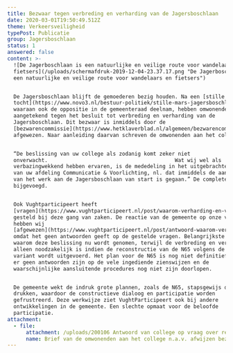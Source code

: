 ```yaml
---
title: Bezwaar tegen verbreding en verharding van de Jagersboschlaan
date: 2020-03-01T19:50:49.512Z
theme: Verkeersveiligheid
typePost: Publicatie
group: Jagersboschlaan
status: 1
answered: false
content: >-
  ![De Jagerboschlaan is een natuurlijke en veilige route voor wandelaars en
  fietsers](/uploads/schermafdruk-2019-12-04-23.37.17.png "De Jagerboschlaan is
  een natuurlijke en veilige route voor wandelaars en fietsers")


  De Jagersboschlaan blijft de gemoederen bezig houden. Na een [stille
  tocht](https://www.novo3.nl/bestuur-politiek/stille-mars-jagersboschlaan-2/),
  waaraan ook de oppositie in de gemeenteraad deelnam, hebben omwonenden bezwaar
  aangetekend tegen het besluit tot verbreding en verharding van de
  Jagersboschlaan. Dit bezwaar is inmiddels door de
  [bezwarencommissie](https://www.hetklaverblad.nl/algemeen/bezwarencommissie-stelt-college-in-het-gelijk-over-verkeersbesluit-jagersboschlaan/)
  afgewezen. Naar aanleiding daarvan schreven de omwonenden aan het college:


  “De beslissing van uw college als zodanig komt zeker niet
  onverwacht.                                         Wat wij wel als
  verbazingwekkend hebben ervaren, is de mededeling in het uitgebrachte bericht
  van uw afdeling Communicatie & Voorlichting, nl. dat inmiddels de aanbesteding
  van het werk aan de Jagersboschlaan van start is gegaan.” De complete brief is
  bijgevoegd.


  Ook Vughtparticipeert heeft
  [vragen](https://www.vughtparticipeert.nl/post/waarom-verharding-en-verbreding-jagersboschlaan/7d05ff476edf69ed36e1cfeba3f0754c)
  gesteld bij deze gang van zaken. De reactie van de gemeente op onze vragen
  hebben wij
  [afgewezen](https://www.vughtparticipeert.nl/post/antwoord-waarom-verharding-en-verbreding-jagersboschlaan/321414ab323b203da397e278ad1b4219#main),
  omdat het geen antwoorden geeft op de gestelde vragen. Belangrijkste vraag is
  waarom deze beslissing nu wordt genomen, terwijl de verbreding en verharding
  alleen noodzakelijk is indien de reconstructie van de N65 volgens de VKA+
  variant wordt uitgevoerd. Het plan voor de N65 is nog niet definitief zolang
  er geen antwoorden zijn op de vele ingediende zienswijzen en de
  waarschijnlijke aansluitende procedures nog niet zijn doorlopen.


  De gemeente wekt de indruk grote plannen, zoals de N65, stapsgewijs door te
  drukken, waardoor de constructieve dialoog en participatie worden
  gefrustreerd. Deze werkwijze ziet VughtParticipeert ook bij andere
  ontwikkelingen in de gemeente. Een slechte opmaat voor de beloofde
  participatie.
attachment:
  - file:
      attachment: /uploads/200106 Antwoord van college op vraag over rekenkamer.pdf
      name: Brief van de omwonenden aan het college n.a.v. afwijzen bezwaar
---
```


